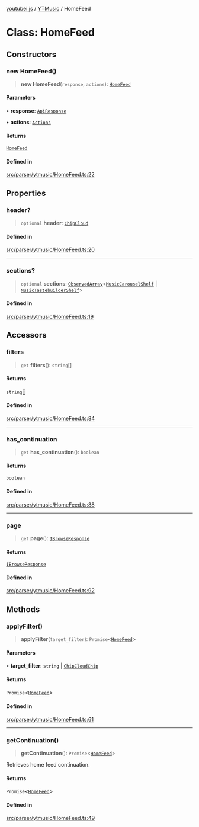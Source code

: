 [youtubei.js](../../../README.md) / [YTMusic](../README.md) / HomeFeed

# Class: HomeFeed

## Constructors

### new HomeFeed()

> **new HomeFeed**(`response`, `actions`): [`HomeFeed`](HomeFeed.md)

#### Parameters

• **response**: [`ApiResponse`](../../../interfaces/ApiResponse.md)

• **actions**: [`Actions`](../../../classes/Actions.md)

#### Returns

[`HomeFeed`](HomeFeed.md)

#### Defined in

[src/parser/ytmusic/HomeFeed.ts:22](https://github.com/LuanRT/YouTube.js/blob/fc5571629eca037af7de03f4b903da6add1f300b/src/parser/ytmusic/HomeFeed.ts#L22)

## Properties

### header?

> `optional` **header**: [`ChipCloud`](../../YTNodes/classes/ChipCloud.md)

#### Defined in

[src/parser/ytmusic/HomeFeed.ts:20](https://github.com/LuanRT/YouTube.js/blob/fc5571629eca037af7de03f4b903da6add1f300b/src/parser/ytmusic/HomeFeed.ts#L20)

***

### sections?

> `optional` **sections**: [`ObservedArray`](../../Helpers/type-aliases/ObservedArray.md)\<[`MusicCarouselShelf`](../../YTNodes/classes/MusicCarouselShelf.md) \| [`MusicTastebuilderShelf`](../../YTNodes/classes/MusicTastebuilderShelf.md)\>

#### Defined in

[src/parser/ytmusic/HomeFeed.ts:19](https://github.com/LuanRT/YouTube.js/blob/fc5571629eca037af7de03f4b903da6add1f300b/src/parser/ytmusic/HomeFeed.ts#L19)

## Accessors

### filters

> `get` **filters**(): `string`[]

#### Returns

`string`[]

#### Defined in

[src/parser/ytmusic/HomeFeed.ts:84](https://github.com/LuanRT/YouTube.js/blob/fc5571629eca037af7de03f4b903da6add1f300b/src/parser/ytmusic/HomeFeed.ts#L84)

***

### has\_continuation

> `get` **has\_continuation**(): `boolean`

#### Returns

`boolean`

#### Defined in

[src/parser/ytmusic/HomeFeed.ts:88](https://github.com/LuanRT/YouTube.js/blob/fc5571629eca037af7de03f4b903da6add1f300b/src/parser/ytmusic/HomeFeed.ts#L88)

***

### page

> `get` **page**(): [`IBrowseResponse`](../../APIResponseTypes/type-aliases/IBrowseResponse.md)

#### Returns

[`IBrowseResponse`](../../APIResponseTypes/type-aliases/IBrowseResponse.md)

#### Defined in

[src/parser/ytmusic/HomeFeed.ts:92](https://github.com/LuanRT/YouTube.js/blob/fc5571629eca037af7de03f4b903da6add1f300b/src/parser/ytmusic/HomeFeed.ts#L92)

## Methods

### applyFilter()

> **applyFilter**(`target_filter`): `Promise`\<[`HomeFeed`](HomeFeed.md)\>

#### Parameters

• **target\_filter**: `string` \| [`ChipCloudChip`](../../YTNodes/classes/ChipCloudChip.md)

#### Returns

`Promise`\<[`HomeFeed`](HomeFeed.md)\>

#### Defined in

[src/parser/ytmusic/HomeFeed.ts:61](https://github.com/LuanRT/YouTube.js/blob/fc5571629eca037af7de03f4b903da6add1f300b/src/parser/ytmusic/HomeFeed.ts#L61)

***

### getContinuation()

> **getContinuation**(): `Promise`\<[`HomeFeed`](HomeFeed.md)\>

Retrieves home feed continuation.

#### Returns

`Promise`\<[`HomeFeed`](HomeFeed.md)\>

#### Defined in

[src/parser/ytmusic/HomeFeed.ts:49](https://github.com/LuanRT/YouTube.js/blob/fc5571629eca037af7de03f4b903da6add1f300b/src/parser/ytmusic/HomeFeed.ts#L49)
